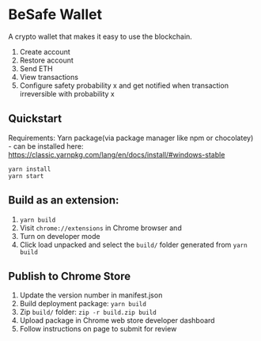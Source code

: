 # BeSafe Wallet

A crypto wallet that makes it easy to use the blockchain.

1. Create account
2. Restore account
3. Send ETH
4. View transactions
5. Configure safety probability x and get notified when transaction irreversible with probability x


## Quickstart
Requirements:
Yarn package(via package manager like npm or chocolatey) - can be installed here: https://classic.yarnpkg.com/lang/en/docs/install/#windows-stable
```
yarn install
yarn start
```

## Build as an extension:

1. `yarn build`
1. Visit `chrome://extensions` in Chrome browser and 
1. Turn on developer mode
1. Click load unpacked and select the `build/` folder generated from `yarn build`

## Publish to Chrome Store
1. Update the version number in manifest.json
1. Build deployment package: `yarn build`
1. Zip `build/` folder: `zip -r build.zip build`
1. Upload package in Chrome web store developer dashboard
1. Follow instructions on page to submit for review
